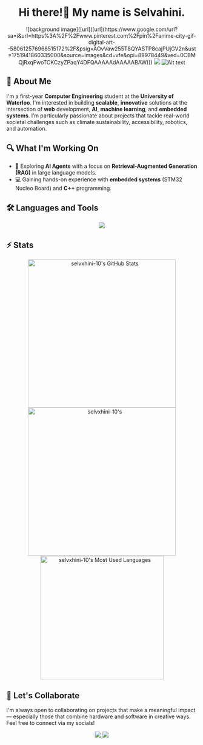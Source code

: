 <h1 align="center">Hi there!👋 My name is Selvahini.</h1>

<p align="center">
  ![background image]([url]([url](https://www.google.com/url?sa=i&url=https%3A%2F%2Fwww.pinterest.com%2Fpin%2Fanime-city-gif-digital-art--580612576968515172%2F&psig=AOvVaw255T8QYASTP8cajPUjGV2n&ust=1751941860335000&source=images&cd=vfe&opi=89978449&ved=0CBMQjRxqFwoTCKCzyZPaqY4DFQAAAAAdAAAAABAW)))
<img src="[[https://pin.it/1xoXcDygh](https://www.google.com/url?sa=i&url=https%3A%2F%2Fwww.pinterest.com%2Fpin%2Fanime-city-gif-digital-art--580612576968515172%2F&psig=AOvVaw255T8QYASTP8cajPUjGV2n&ust=1751941860335000&source=images&cd=vfe&opi=89978449&ved=0CBMQjRxqFwoTCKCzyZPaqY4DFQAAAAAdAAAAABAW)](https://i.pinimg.com/originals/8a/45/c6/8a45c6b0b17785c6dd052ec155b75826.gif)"/>

  <img src="[url]([https://www.google.com/url?sa=i&url=https%3A%2F%2Fwww.pinterest.com%2Fpin%2Fanime-city-gif-digital-art--580612576968515172%2F&psig=AOvVaw255T8QYASTP8cajPUjGV2n&ust=1751941860335000&source=images&cd=vfe&opi=89978449&ved=0CBMQjRxqFwoTCKCzyZPaqY4DFQAAAAAdAAAAABAW)](https://i.pinimg.com/originals/8a/45/c6/8a45c6b0b17785c6dd052ec155b75826.gif)" alt="Alt text">
</p>

## 💬 About Me
I'm a first-year **Computer Engineering** student at the **University of Waterloo**. I'm interested in building **scalable**, **innovative** solutions at the intersection of **web** development, **AI**, **machine learning**, and **embedded systems**. I’m particularly passionate about projects that tackle real-world societal challenges such as climate sustainability, accessibility, robotics, and automation.

## 🔍 What I'm Working On
- 🤖 Exploring **AI Agents** with a focus on **Retrieval-Augmented Generation (RAG)** in large language models.
- 💻 Gaining hands-on experience with **embedded systems** (STM32 Nucleo Board) and **C++** programming.

## 🛠️ Languages and Tools

<p align="center">
  <img src="https://skillicons.dev/icons?i=html,css,bootstrap,tailwind,js,git,postman,figma,java,nodejs,react,arduino,python,unity,flask,express,fastapi,cpp,java,dart,eclipse,flutter,netlify,npm,opencv,pycharm,pytorch,threejs,tensorflow,vercel,visualstudio" />
</p>

## ⚡️ Stats
<div align=center>
  <img width=390 src="https://github-readme-stats.vercel.app/api?username=selvxhini-10&theme=transparent&count_private=true&show_icons=true&rank_icon=github&locale=en" alt="selvxhini-10's GitHub Stats" />
  <img width=390 src="https://github-readme-streak-stats.herokuapp.com/?user=selvxhini-10&theme=transparent&count_private=true&border_radius=10&locale=en" alt="selvxhini-10's" />
  <img width=325 src="https://github-readme-stats.vercel.app/api/top-langs?username=selvxhini-10&theme=transparent&layout=donut&hide=css&langs_count=8&border_radius=10&show_icons=true&locale=en" alt="selvxhini-10's Most Used Languages" />
</div>

## 🤝 Let's Collaborate
I'm always open to collaborating on projects that make a meaningful impact — especially those that combine hardware and software in creative ways. Feel free to connect via my socials!

<div align="center">
  <a href="selvahinik10@gmail.com">
    <img src="https://img.shields.io/badge/Gmail-333333?style=for-the-badge&logo=gmail&logoColor=red" />
  </a>
  <a href="https://www.linkedin.com/in/selvahini-kamalarajan/" target="_blank">
    <img src="https://img.shields.io/badge/LinkedIn-0077B5?style=for-the-badge&logo=linkedin&logoColor=white" target="_blank" />
  </a>
</div>
